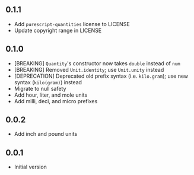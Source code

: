 ## 0.1.1

- Add `purescript-quantities` license to LICENSE
- Update copyright range in LICENSE

## 0.1.0

- [BREAKING] `Quantity`'s constructor now takes `double` instead of `num`
- [BREAKING] Removed `Unit.identity`; use `Unit.unity` instead
- [DEPRECATION] Deprecated old prefix syntax (i.e. `kilo.gram`); use
  new syntax (`kilo(gram)`) instead
- Migrate to null safety
- Add hour, liter, and mole units
- Add milli, deci, and micro prefixes

## 0.0.2

- Add inch and pound units

## 0.0.1

- Initial version
